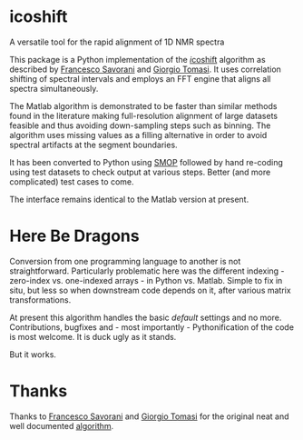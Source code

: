 icoshift
========

A versatile tool for the rapid alignment of 1D NMR spectra

This package is a Python implementation of the [*i*coshift](http://www.ncbi.nlm.nih.gov/pubmed/20004603) algorithm as described by [Francesco Savorani](www.models.life.ku.dk) and [Giorgio Tomasi](www.igm.life.ku.dk). It uses correlation shifting of spectral intervals and employs an FFT engine that aligns all spectra simultaneously.

The Matlab algorithm is demonstrated to be faster than similar methods found in the literature making full-resolution alignment of large datasets feasible and thus avoiding down-sampling steps such as binning. The algorithm uses missing values as a filling alternative in order to avoid spectral artifacts at the segment boundaries.

It has been converted to Python using [SMOP](http://chiselapp.com/user/victorlei/repository/smop-dev/home) followed by hand re-coding using test datasets to check output at various steps. Better (and more complicated) test cases to come.

The interface remains identical to the Matlab version at present.

# Here Be Dragons

Conversion from one programming language to another is not straightforward. Particularly problematic here was the different indexing - zero-index vs. one-indexed arrays - in Python vs. Matlab. Simple to fix in situ, but less so when downstream code depends on it, after various matrix transformations.

At present this algorithm handles the basic *default* settings and no more. Contributions, bugfixes and - most importantly - Pythonification of the code is most welcome. It is duck ugly as it stands.

But it works.

# Thanks

Thanks to [Francesco Savorani](www.models.life.ku.dk) and [Giorgio Tomasi](www.igm.life.ku.dk) for the original neat and well documented [algorithm](http://www.ncbi.nlm.nih.gov/pubmed/20004603).